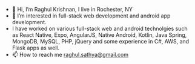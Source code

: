 - 👋 Hi, I’m Raghul Krishnan, I live in Rochester, NY
- 👀 I’m interested in full-stack web development and android app development.
- I have worked on various full-stack web and android technolgies such as React Native, Expo, AngularJS, Native Android, Kotlin, Java Spring, MongoDB, MySQL, PHP, jQuery
  and some experience in C#, AWS, and Flask apps as well.
- 📫 How to reach me raghul.sathya@gmail.com
